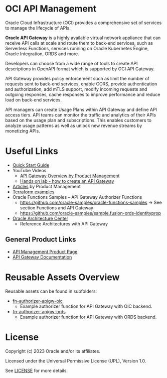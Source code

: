 # OCI API Management

Oracle Cloud Infrastructure (OCI) provides a comprehensive set of services to manage the lifecycle of APIs.

**Oracle API Gateway** is a highly available virtual network appliance that can receive API calls at scale and route them to back-end services, such as Serverless Functions, services running on Oracle Kubernetes Engine, Oracle Integration, ORDS and more.

Developers can choose from a wide range of tools to create API descriptions in OpenAPI format which is supported by OCI API Gateway.

API Gateway provides policy enforcement such as limit the number of requests sent to back-end services, enable CORS, provide authentication and authorization, add mTLS support, modify incoming requests and outgoing responses, cache responses to improve performance and reduce load on back-end services.

API managers can create Usage Plans within API Gateway and define API access tiers. API teams can monitor the traffic and analytics of their APIs based on the usage plan and subscriptions. This enables customers to analyze usage patterns as well as unlock new revenue streams by monetizing APIs.

# Useful Links

- [Quick Start Guide](https://docs.oracle.com/en-us/iaas/Content/APIGateway/Tasks/apigatewayquickstartsetupcreatedeploy.htm)
- YouTube Videos
  - [API Gateway Overview by Product Management](https://youtu.be/10U6kTh_0Lc)
  - [Hands on lab - how to create an API Gateway](https://youtu.be/hES55nIQH0Y)
- [Articles](https://blogs.oracle.com/author/robert-wunderlich) by Product Management
- [Terraform examples](https://github.com/oracle/terraform-provider-oci/tree/master/examples/api_gateway)
- Oracle Functions Samples – API Gateway Authorizer Functions
  - https://github.com/oracle-samples/oracle-functions-samples → See section Functions and API Gateway
  - https://github.com/oracle-samples/sample.fusion-ords-identityprop
- [Oracle Architecture Center](https://docs.oracle.com/solutions/?q=&cType=reference-architectures&product=API%20Gateway&sort=date-desc&lang=en)
  - Reference Architectures with API Gateway

## General Product Links

- [API Management Product Page](https://www.oracle.com/cloud/cloud-native/api-management/)
- [API Gateway Documentation](https://docs.oracle.com/iaas/Content/APIGateway/home.htm)

# Reusable Assets Overview

Reusable assets can be found in subfolders:
- [fn-authorizer-apigw-oic](fn-authorizer-apigw-oic)
  - Example authorizer function for API Gateway with OIC backend. 
- [fn-authorizer-apigw-ords](fn-authorizer-apigw-ords)
  - Example authorizer function for API Gateway with ORDS backend.

# License

Copyright (c) 2023 Oracle and/or its affiliates.

Licensed under the Universal Permissive License (UPL), Version 1.0.

See [LICENSE](https://github.com/oracle-devrel/technology-engineering/blob/main/LICENSE) for more details.
